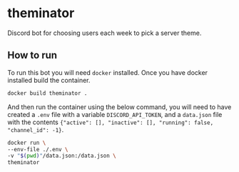 # theminator

Discord bot for choosing users each week to pick a server theme.

## How to run

To run this bot you will need `docker` installed. Once you have docker installed build the container.

```bash
docker build theminator .
```

And then run the container using the below command, you will need to have created a `.env` file with a variable `DISCORD_API_TOKEN`, and a `data.json` file with the contents `{"active": [], "inactive": [], "running": false, "channel_id": -1}`.

```bash
docker run \
--env-file ./.env \
-v "$(pwd)"/data.json:/data.json \
theminator
```